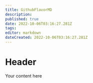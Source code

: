 ```yaml
---
title: GithubFlavorMD
description: 
published: true
date: 2022-10-06T03:16:27.281Z
tags: 
editor: markdown
dateCreated: 2022-10-06T03:16:27.281Z
---
```


# Header
Your content here